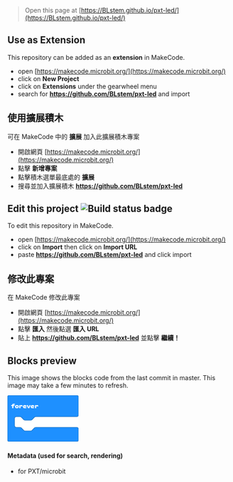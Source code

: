 
> Open this page at [https://BLstem.github.io/pxt-led/](https://BLstem.github.io/pxt-led/)

## Use as Extension

This repository can be added as an **extension** in MakeCode.

* open [https://makecode.microbit.org/](https://makecode.microbit.org/)
* click on **New Project**
* click on **Extensions** under the gearwheel menu
* search for **https://github.com/BLstem/pxt-led** and import

## 使用擴展積木

可在 MakeCode 中的 **擴展** 加入此擴展積木專案

* 開啟網頁 [https://makecode.microbit.org/](https://makecode.microbit.org/)
* 點擊 **新增專案**
* 點擊積木選單最底處的 **擴展**
* 搜尋並加入擴展積木 **https://github.com/BLstem/pxt-led**

## Edit this project ![Build status badge](https://github.com/BLstem/pxt-led/workflows/MakeCode/badge.svg)

To edit this repository in MakeCode.

* open [https://makecode.microbit.org/](https://makecode.microbit.org/)
* click on **Import** then click on **Import URL**
* paste **https://github.com/BLstem/pxt-led** and click import

## 修改此專案

在 MakeCode 修改此專案

* 開啟網頁 [https://makecode.microbit.org/](https://makecode.microbit.org/)
* 點擊 **匯入** 然後點選 **匯入 URL**
* 貼上 **https://github.com/BLstem/pxt-led** 並點擊 **繼續！**

## Blocks preview

This image shows the blocks code from the last commit in master.
This image may take a few minutes to refresh.

![A rendered view of the blocks](https://github.com/BLstem/pxt-led/raw/master/.github/makecode/blocks.png)

#### Metadata (used for search, rendering)

* for PXT/microbit